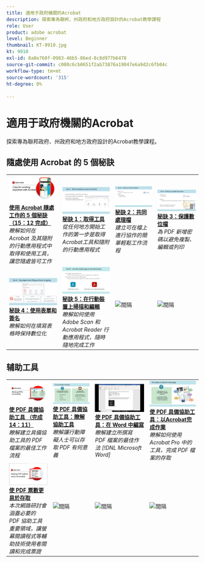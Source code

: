 ```yaml
---
title: 適用于政府機關的Acrobat
description: 探索專為聯邦、州政府和地方政府設計的Acrobat教學課程
role: User
product: adobe acrobat
level: Beginner
thumbnail: KT-9910.jpg
kt: 9910
exl-id: 8a8e760f-0983-46b5-86ed-8c8d977b6478
source-git-commit: c000c6cb0651f2ab73876a19047e6a9d2c6fb04c
workflow-type: tm+mt
source-wordcount: '315'
ht-degree: 0%

---
```


# 適用于政府機關的Acrobat

探索專為聯邦政府、州政府和地方政府設計的Acrobat教學課程。

## 隨處使用 Acrobat 的 5 個秘訣

<table style="table-layout:fixed">
<tr>
  <td>
    <a href="5-tips-for-working-anywhere-with-acrobat-dc-for-government.md">
      <img alt="使用 Acrobat 隨處工作的 5 個秘訣 （15：12 完成）" src="../../assets/5tipscomplete.png" />
    </a>
    <div>
    <a href="5-tips-for-working-anywhere-with-acrobat-dc-for-government.md"><strong>使用 Acrobat 隨處工作的 5 個秘訣 （15：12 完成）</strong></a>
    </div>
    <em>瞭解如何在 Acrobat 及其隨附的行動應用程式中取得和使用工具，讓您隨處皆可工作</em>
    <br>
  </td>
  <td>
    <a href="get-your-tools.md">
      <img alt="秘訣 1：取得工具" src="../../assets/Tip1.png" />
    </a>
    <div>
    <a href="get-your-tools.md"><strong>秘訣 1：取得工具</strong></a>
    </div>
    <em>從任何地方開始工作的第一步是取得Acrobat工具和隨附的行動應用程式</em>
    <br>
  </td>  
  <td>
    <a href="collaborate-on-documents.md">
      <img alt="秘訣 2：共同處理檔" src="../../assets/Tip2.png" />
    </a>
    <div>
    <a href="collaborate-on-documents.md"><strong>秘訣 2：共同處理檔</strong></a>
    </div>
    <em>建立可在檔上進行協作的簡單輕鬆工作流程</em>
    <br>
  </td>
  <td>
    <a href="protect-digital-documents.md">
      <img alt="提示：3Protect 數位檔" src="../../assets/Tip3.png" />
    </a>
    <div>
    <a href="protect-digital-documents.md"><strong>秘訣 3：保護數位檔</strong></a>
    </div>
    <em>為 PDF 新增密碼以避免複製、編輯或列印</em>
    <br>
  </td>
</tr>
  <td>
    <a href="work-with-forms-and-signatures.md">
      <img alt="秘訣 4：使用表單和簽名" src="../../assets/Tip4.png" />
    </a>
    <div>
    <a href="work-with-forms-and-signatures.md"><strong>秘訣 4：使用表單和簽名</strong></a>
    </div>
    <em>瞭解如何在填寫表格時保持數位化</em>
    <br>
  </td>
  <td>
    <a href="scan-and-edit-on-mobile.md">
      <img alt="秘訣 5：在行動裝置上掃描和編輯" src="../../assets/Tip5.png" />
    </a>
    <div>
    <a href="scan-and-edit-on-mobile.md"><strong>秘訣 5：在行動裝置上掃描和編輯</strong></a>
    </div>
    <em>瞭解如何使用 Adobe Scan 和 Acrobat Reader 行動應用程式，隨時隨地完成工作</em>
    <br>
  </td>
  <td>
   <img alt="間隔" src="../../assets/Grayspacer.png" />
    <div>
    <br>
  </td>
  <td>
   <img alt="間隔" src="../../assets/Grayspacer.png" />
    <div>
    <br>
  </td>
</tr>
</table>

## 辅助工具

<table>
<tr>
  <td>
    <a href="making-pdfs-accessible.md">
      <img alt="使 PDF 具備協助工具 （完成 14：11）" src="../../assets/Accessiblecomplete.png" />
    </a>
    <div>
    <a href="making-pdfs-accessible.md"><strong>使 PDF 具備協助工具 （完成 14：11）</strong></a>
    </div>
    <em>瞭解建立具備協助工具的 PDF 檔案的最佳工作流程</em>
    <br>
  </td>
  <td>
    <a href="understanding-accessibility.md">
      <img alt="使 PDF 具備協助工具：瞭解協助工具" src="../../assets/Accessibiityunderstanding.png" />
    </a>
    <div>
    <a href="understanding-accessibility.md"><strong>使 PDF 具備協助工具：瞭解協助工具</strong></a>
    </div>
    <em>瞭解讓行動障礙人士可以存取 PDF 有何意義</em>
    <br>
  </td>  
  <td>
    <a href="collaborate-on-documents.md">
      <img alt="使 PDF 具備協助工具：在 Word 中編寫" src="../../assets/Accessibilityword.png" />
    </a>
    <div>
    <a href="collaborate-on-documents.md"><strong>使 PDF 具備協助工具：在 Word 中編寫</strong></a>
    </div>
    <em>瞭解建立所撰寫 PDF 檔案的最佳作法 [!DNL Microsoft Word]</em>
    <br>
  </td>
   <td>
    <a href="finishing-in-acrobat.md">
      <img alt="使 PDF 具備協助工具：以Acrobat完成作業" src="../../assets/Accessibilityacrobat.png" />
    </a>
    <div>
    <a href="finishing-in-acrobat.md"><strong>使 PDF 具備協助工具：以Acrobat完成作業</strong></a>
    </div>
    <em>瞭解如何使用 Acrobat Pro 中的工具，完成 PDF 檔案的存取</em>
    <br>
  </td>
</tr>
<tr>
  <td>
    <a href="making-pdf-ballots-accessible.md">
      <img alt="使 PDF 票數更易於存取" src="../../assets/Accessibleballots.png" />
    </a>
    <div>
    <a href="making-pdf-ballots-accessible.md"><strong>使 PDF 票數更易於存取</strong></a>
    </div>
    <em>本次網路研討會涵蓋必要的 PDF 協助工具重要領域，讓螢幕閱讀程式等輔助技術使用者閱讀和完成票證</em>
    <br>
  </td>  
  <td>
   <img alt="間隔" src="../../assets/Grayspacer.png" />
    <div>
    <br>
  </td>
  <td>
   <img alt="間隔" src="../../assets/Grayspacer.png" />
    <div>
    <br>
  </td>
  <td>
   <img alt="間隔" src="../../assets/Grayspacer.png" />
    <div>
    <br>
  </td>
</tr>
</table>
